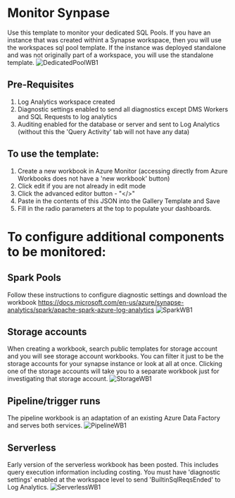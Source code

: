 # Monitor Synpase
Use this template to monitor your dedicated SQL Pools. 
If you have an instance that was created withint a Synapse workspace, then you will use the workspaces sql pool template. 
If the instance was deployed standalone and was not originally part of a workspace, you will use the standalone template.
![DedicatedPoolWB1](/Collateral/Screenshots/DedicatedPoolWB1.png)

## Pre-Requisites
1. Log Analytics workspace created
2. Diagnostic settings enabled to send all diagnostics except DMS Workers and SQL Requests to log analytics
3. Auditing enabled for the database or server and sent to Log Analytics (without this the 'Query Activity' tab will not have any data)

## To use the template:
1. Create a new workbook in Azure Monitor (accessing directly from Azure Workbooks does not have a 'new workbook' button)
2. Click edit if you are not already in edit mode
3. Click the advanced editor button - "</>"
4. Paste in the contents of this JSON into the Gallery Template and Save
5. Fill in the radio parameters at the top to populate your dashboards.

# To configure additional components to be monitored: 

## Spark Pools
Follow these instructions to configure diagnostic settings and download the workbook https://docs.microsoft.com/en-us/azure/synapse-analytics/spark/apache-spark-azure-log-analytics
![SparkWB1](/Collateral/Screenshots/SparkWB1.png)

## Storage accounts
When creating a workbook, search public templates for storage account and you will see storage account workbooks. You can filter it just to be the storage accounts for your synapse instance or look at all at once. Clicking one of the storage accounts will take you to a separate workbook just for investigating that storage account. 
![StorageWB1](/Collateral/Screenshots/StorageAccountOverviewScreenshot_WB2.png)

## Pipeline/trigger runs
The pipeline workbook is an adaptation of an existing Azure Data Factory and serves both services. 
![PipelineWB1](/Collateral/Screenshots/SynapsePipelineWorkbook1.png)

## Serverless
Early version of the serverless workbook has been posted. This includes query execution information including costing. You must have 'diagnostic settings' enabled at the workspace level to send 'BuiltinSqlReqsEnded' to Log Analytics. 
![ServerlessWB1](/Collateral/Screenshots/ServerlessWB2.png)
